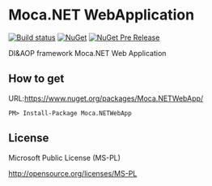 # Moca.NET WebApplication

[![Build status](https://ci.appveyor.com/api/projects/status/qrsapf9gd8gklls0?svg=true)](https://ci.appveyor.com/project/miyabis/mocaweb)
[![NuGet](https://img.shields.io/nuget/v/Moca.NETWebApp.svg)](https://www.nuget.org/packages/Moca.NETWebApp/)
[![NuGet Pre Release](https://img.shields.io/nuget/vpre/Moca.NETWebApp.svg?maxAge=2592000)](https://www.nuget.org/packages/Moca.NETWebApp/)

DI&amp;AOP framework Moca.NET Web Application

## How to get

URL:https://www.nuget.org/packages/Moca.NETWebApp/
```
PM> Install-Package Moca.NETWebApp
```

## License

Microsoft Public License (MS-PL)

http://opensource.org/licenses/MS-PL
